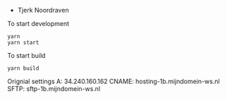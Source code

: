 * Tjerk Noordraven

To start development
```
yarn
yarn start
```

To start build
```
yarn build
```

Orignial settings
A: 34.240.160.162
CNAME: hosting-1b.mijndomein-ws.nl
SFTP: sftp-1b.mijndomein-ws.nl